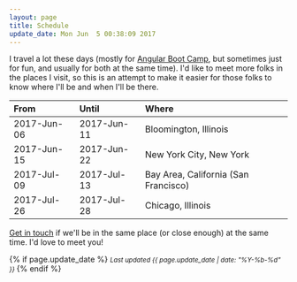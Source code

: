 ```yaml
---
layout: page
title: Schedule
update_date: Mon Jun  5 00:38:09 2017
---
```


I travel a lot these days (mostly for [Angular Boot Camp](http://angularbootcamp.com/), but sometimes just for fun, and usually for both at the same time). I'd like to meet more folks in the places I visit, so this is an attempt to make it easier for those folks to know where I'll be and when I'll be there.

| From        | Until       | Where
|:------------|:------------|:-
| 2017-Jun-06 | 2017-Jun-11 | Bloomington, Illinois
| 2017-Jun-15 | 2017-Jun-22 | New York City, New York
| 2017-Jul-09 | 2017-Jul-13 | Bay Area, California (San Francisco)
| 2017-Jul-26 | 2017-Jul-28 | Chicago, Illinois

[Get in touch](/contact/) if we'll be in the same place (or close enough) at the same time. I'd love to meet you!


{% if page.update_date %}
  <small>
    *Last updated {{ page.update_date | date: "%Y-%b-%d" }}*
  </small>
{% endif %}
